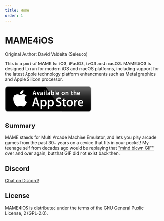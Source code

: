 ```yaml
---
title: Home
order: 1
---
```


# MAME4iOS

Original Author: David Valdeita (Seleuco)  

This is a port of MAME for iOS, iPadOS, tvOS and macOS. MAME4iOS is designed to run for modern iOS and macOS platforms, including support for the latest Apple technology platform enhancments such as Metal graphics and Apple Silicon processor.

[![AppStore](images/AppStore.png)](http://AppStore.com/)

## Summary

MAME stands for Multi Arcade Machine Emulator, and lets you play arcade games from the past 30+ years on a device that fits in your pocket! My teenage self from decades ago would be replaying that ["mind blown GIF"](https://media0.giphy.com/media/xT0xeJpnrWC4XWblEk/giphy.gif) over and over again, but that GIF did not exist back then.

## Discord

[Chat on Discord!](https://discord.gg/ZC6wkmU)

## License

MAME4iOS is distributed under the terms of the GNU General Public License, 2 (GPL-2.0).

